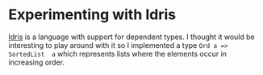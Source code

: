 # Experimenting with Idris

[Idris](https://www.idris-lang.org/) is a language with support for dependent types.  I thought it would be 
interesting to play around with it so I implemented a type `Ord a => SortedList 
a` which represents lists where the elements occur in increasing order.  
